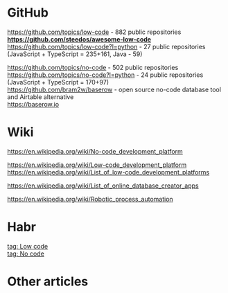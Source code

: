 # GitHub
https://github.com/topics/low-code -  882 public repositories   
**https://github.com/steedos/awesome-low-code**               
https://github.com/topics/low-code?l=python - 27 public repositories (JavaScript + TypeScript = 235+161, Java - 59)                  



https://github.com/topics/no-code - 502 public repositories                               
https://github.com/topics/no-code?l=python - 24 public repositories (JavaScript + TypeScript = 170+97)                 
https://github.com/bram2w/baserow - open source no-code database tool and Airtable alternative             
https://baserow.io                       

# Wiki
https://en.wikipedia.org/wiki/No-code_development_platform               

https://en.wikipedia.org/wiki/Low-code_development_platform           
https://en.wikipedia.org/wiki/List_of_low-code_development_platforms                      

https://en.wikipedia.org/wiki/List_of_online_database_creator_apps                  

https://en.wikipedia.org/wiki/Robotic_process_automation                   

# Habr
[tag: Low code](https://habr.com/ru/search/?target_type=posts&order=relevance&q=%5Blow-code%5D)                
[tag: No code](https://habr.com/ru/search/?target_type=posts&order=relevance&q=%5Bno-code%5D)

# Other articles
